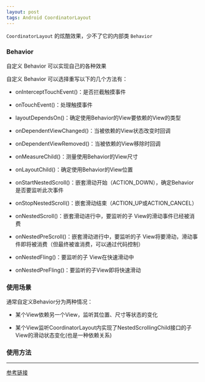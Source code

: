 ```yaml
---
layout: post
tags: Android CoordinatorLayout
---
```


`CoordinatorLayout` 的炫酷效果，少不了它的内部类 `Behavior`

### Behavior

自定义 Behavior 可以实现自己的各种效果

自定义 Behavior 可以选择重写以下的几个方法有：

- onInterceptTouchEvent()：是否拦截触摸事件
- onTouchEvent()：处理触摸事件

- layoutDependsOn()：确定使用Behavior的View要依赖的View的类型
- onDependentViewChanged()：当被依赖的View状态改变时回调
- onDependentViewRemoved()：当被依赖的View移除时回调

- onMeasureChild()：测量使用Behavior的View尺寸
- onLayoutChild()：确定使用Behavior的View位置

- onStartNestedScroll()：嵌套滑动开始（ACTION_DOWN），确定Behavior是否要监听此次事件
- onStopNestedScroll()：嵌套滑动结束（ACTION_UP或ACTION_CANCEL）
- onNestedScroll()：嵌套滑动进行中，要监听的子 View的滑动事件已经被消费
- onNestedPreScroll()：嵌套滑动进行中，要监听的子 View将要滑动，滑动事件即将被消费（但最终被谁消费，可以通过代码控制）
- onNestedFling()：要监听的子 View在快速滑动中
- onNestedPreFling()：要监听的子View即将快速滑动

### 使用场景

通常自定义Behavior分为两种情况：

- 某个View依赖另一个View，监听其位置、尺寸等状态的变化

- 某个View监听CoordinatorLayout内实现了NestedScrollingChild接口的子View的滑动状态变化(也是一种依赖关系)

### 使用方法

---

[参考链接](https://www.jianshu.com/p/b987fad8fcb4)

